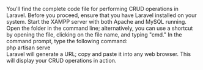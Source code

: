 You'll find the complete code file for performing CRUD operations in Laravel. Before you proceed, ensure that you have Laravel installed on your system. Start the XAMPP server with both Apache and MySQL running. <br/>
Open the folder in the command line; alternatively, you can use a shortcut by opening the file, clicking on the file name, and typing "cmd." In the command prompt, type the following command: <br/>
php artisan serve
<br/>
Laravel will generate a URL; copy and paste it into any web browser. This will display your CRUD operations in action.
